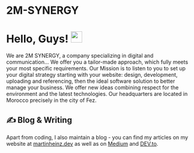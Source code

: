 # 2M-SYNERGY
<!-- More info, tips and tricks for making GitHub Profile README can be found in my article at https://towardsdatascience.com/build-a-stunning-readme-for-your-github-profile-9b80434fe5d7 -->

<!--[![Header](https://raw.githubusercontent.com/MartinHeinz/MartinHeinz/master/readme_header.png "Header")](https://martinheinz.dev/)-->

# Hello, Guys! <img src="https://raw.githubusercontent.com/MartinHeinz/MartinHeinz/master/wave.gif" width="30px">

We are 2M SYNERGY, a company specializing in digital and communication... We offer you a tailor-made approach, which fully meets your most specific requirements. Our Mission is to listen to you to set up your digital strategy starting with your website: design, development, uploading and referencing, then the ideal software solution to better manage your business. We offer new ideas combining respect for the environment and the latest technologies. Our headquarters are located in Morocco precisely in the city of Fez.
## &#x270d; Blog & Writing

Apart from coding, I also maintain a blog - you can find my articles on my website at [martinheinz.dev](https://martinheinz.dev/) as well as on [Medium](https://medium.com/@martin.heinz) and [DEV.to](https://dev.to/martinheinz).


